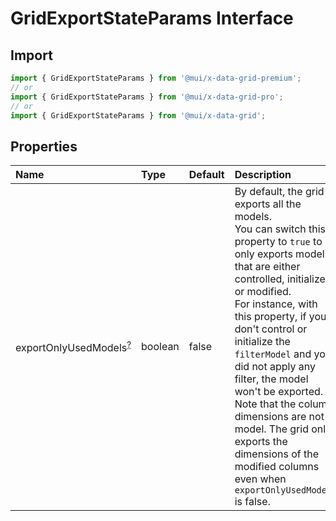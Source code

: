 # GridExportStateParams Interface

<p class="description"></p>

## Import

```js
import { GridExportStateParams } from '@mui/x-data-grid-premium';
// or
import { GridExportStateParams } from '@mui/x-data-grid-pro';
// or
import { GridExportStateParams } from '@mui/x-data-grid';
```

## Properties

| Name                                                                                                   | Type                                   | Default                                 | Description                                                                                                                                                                                                                                                                                                                                                                                                                                                                                   |
| :----------------------------------------------------------------------------------------------------- | :------------------------------------- | :-------------------------------------- | :-------------------------------------------------------------------------------------------------------------------------------------------------------------------------------------------------------------------------------------------------------------------------------------------------------------------------------------------------------------------------------------------------------------------------------------------------------------------------------------------- |
| <span class="prop-name optional">exportOnlyUsedModels<sup><abbr title="optional">?</abbr></sup></span> | <span class="prop-type">boolean</span> | <span class="prop-default">false</span> | By default, the grid exports all the models.<br />You can switch this property to `true` to only exports models that are either controlled, initialized or modified.<br />For instance, with this property, if you don't control or initialize the `filterModel` and you did not apply any filter, the model won't be exported.<br />Note that the column dimensions are not a model. The grid only exports the dimensions of the modified columns even when `exportOnlyUsedModels` is false. |
